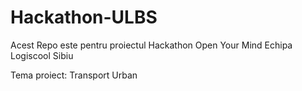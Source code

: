 # Hackathon-ULBS
Acest Repo este pentru proiectul Hackathon Open Your Mind
Echipa Logiscool Sibiu

Tema proiect: Transport Urban
